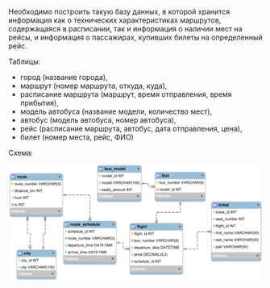 Необходимо построить такую базу данных, в которой хранится информация как о
технических характеристиках маршрутов, содержащаяся в расписании, так и
информация о наличии мест на рейсы, и информация о пассажирах, купивших билеты
на определенный рейс.

Таблицы:

- город (название города),
- маршрут (номер маршрута, откуда, куда),
- расписание маршрута (маршрут, время отправления, время прибытия),
- модель автобуса (название модели, количество мест),
- автобус (модель автобуса, номер автобуса),
- рейс (расписание маршрута, автобус, дата отправления, цена),
- билет (номер места, рейс, ФИО)

Схема:

<img src="schema.png" />
